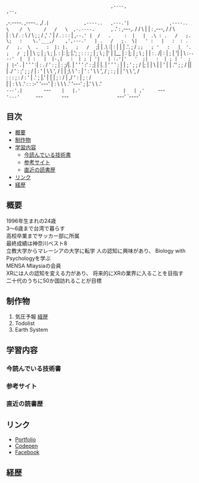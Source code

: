                                            ,----,                          ,--, 
,-.----.       ,----..                   ,/   .`|             ,----..   ,---.'|               ,----.. 
\    /  \     /   /   \  ,-.----.      ,`   .'  :   ,---,.   /   /   \  |   | :      ,---,   /   /   \  
|   :    \   /   .     : \    /  \   ;    ;     / ,'  .' |  /   .     : :   : |   ,`--.' |  /   .     : 
|   |  .\ : .   /   ;.  \;   :    \.'___,/    ,',---.'   | .   /   ;.  \|   ' :   |   :  : .   /   ;.  \ 
.   :  |: |.   ;   /  ` ;|   | .\ :|    :     | |   |   .'.   ;   /  ` ;;   ; '   :   |  '.   ;   /  ` ; 
|   |   \ :;   |  ; \ ; |.   : |: |;    |.';  ; :   :  :  ;   |  ; \ ; |'   | |__ |   :  |;   |  ; \ ; | 
|   : .   /|   :  | ; | '|   |  \ :`----'  |  | :   |  |-,|   :  | ; | '|   | :.'|'   '  ;|   :  | ; | ' 
;   | |`-' .   |  ' ' ' :|   : .  /    '   :  ; |   :  ;/|.   |  ' ' ' :'   :    ;|   |  |.   |  ' ' ' : 
|   | ;    '   ;  \; /  |;   | |  \    |   |  ' |   |   .''   ;  \; /  ||   |  ./ '   :  ;'   ;  \; /  | 
:   ' |     \   \  ',  / |   | ;\  \   '   :  | '   :  '   \   \  ',  / ;   : ;   |   |  ' \   \  ',  /  
:   : :      ;   :    /  :   ' | \.'   ;   |.'  |   |  |    ;   :    /  |   ,/    '   :  |  ;   :    /   
|   | :       \   \ .'   :   : :-'     '---'    |   :  \     \   \ .'   '---'     ;   |.'    \   \ .'    
`---'.|        `---`     |   |.'                |   | ,'      `---`               '---'       `---`      
  `---`                  `---'                  `----'                                                   
                                                                                                         

## 目次
- [概要](#概要)
- [制作物](#制作物)
- [学習内容](#学習内容)
  - [今読んでいる技術書](#今読んでいる技術書)
  - [参考サイト](#参考サイト)
  - [直近の読書歴](#直近の読書歴)
- [リンク](#リンク)
- [経歴](#経歴)

## 概要
1996年生まれの24歳  
3～6歳まで台湾で暮らす  
高校卒業までサッカー部に所属  
最終成績は神奈川ベスト8  
立教大学からマレーシアの大学に転学 
人の認知に興味があり、 
Biology with Psychologyを学ぶ  
MENSA Mlaysiaの会員  
XRには人の認知を変える力があり、 
将来的にXRの業界に入ることを目指す  
二十代のうちに50か国訪れることが目標 

## 制作物
1. 気圧予報
[経歴](#経歴)
2. Todolist
3. Earth System

## 学習内容
### 今読んでいる技術書

### 参考サイト

### 直近の読書歴

## リンク
- [Portfolio](http://whitehead.php.xdomain.jp/)
- [Codepen](https://codepen.io/luckwell/details/ExyzNLM)
- [Facebook](https://www.facebook.com/tomoki.yoshii.5/)

## 経歴

